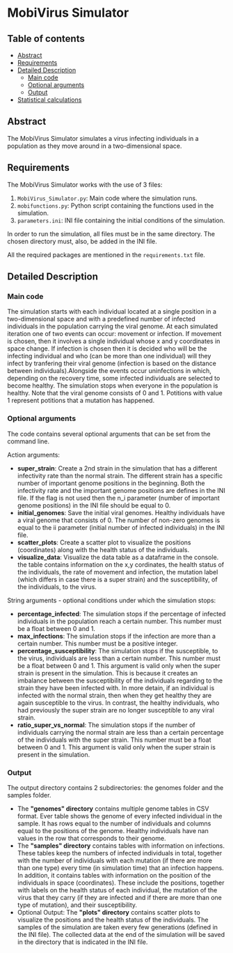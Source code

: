 # MobiVirus Simulator

## Table of contents

- [Abstract](#Abstract)
- [Requirements](#Requirements)
- [Detailed Description](#Detailed-Description)
  - [Main code](#Main-code)
  - [Optional arguments](#Optional-arguments)
  - [Output](#Output)
- [Statistical calculations](#Statistical-calculations)

## Abstract

The MobiVirus Simulator simulates a virus infecting individuals in a population as they move around in a two-dimensional space.

## Requirements

The MobiVirus Simulator works with the use of 3 files:

1. `MobiVirus_Simulator.py`: Main code where the simulation runs.
2. `mobifunctions.py`: Python script containing the functions used in the simulation.
3. `parameters.ini`: INI file containing the initial conditions of the simulation.

In order to run the simulation, all files must be in the same directory. The chosen directory must, also, be added in the INI file.

All the required packages are mentioned in the `requirements.txt` file.

## Detailed Description

### Main code

The simulation starts with each individual located at a single position in a two-dimensional space and with a predefined number of infected individuals in the population carrying the viral genome. At each simulated iteration one of two events can occur: movement or infection. If movement is chosen, then it involves a single individual whose x and y coordinates in space change. If infection is chosen then it is decided who will be the infecting individual and who (can be more than one individual) will they infect by tranfering their viral genome (infection is based on the distance between individuals).Alongside the events occur uninfections in which, depending on the recovery time, some infected individuals are selected to become healthy. The simulation stops when everyone in the population is healthy.
Note that the viral genome consists of 0 and 1. Potitions with value 1 represent potitions that a mutation has happened.

### Optional arguments

The code contains several optional arguments that can be set from the command line.

Action arguments:

- **super_strain**: Create a 2nd strain in the simulation that has a different infectivity rate than the normal strain. The different strain has a specific number of important genome positions in the beginning. Both the infectivity rate and the important genome positions are defines in the INI file.
  If the flag is not used then the n_i parameter (number of important genome positions) in the INI file should be equal to 0.
- **initial_genomes**: Save the initial viral genomes. Healthy individuals have a viral genome that consists of 0. The number of non-zero genomes is equal to the ii parameter (initial number of infected individuals) in the INI file.
- **scatter_plots**: Create a scatter plot to visualize the positions (coordinates) along with the health status of the individuals.
- **visualize_data**: Visualize the data table as a dataframe in the console. the table contains information on the x,y cordinates, the health status of the individuals, the rate of movement and infection, the mutation label (which differs in case there is a super strain) and the susceptibility, of the individuals, to the virus.

String arguments - optional conditions under which the simulation stops:

- **percentage_infected**: The simulation stops if the percentage of infected individuals in the population reach a certain number. This number must be a float between 0 and 1.
- **max_infections**: The simulation stops if the infection are more than a certain number. This number must be a positive integer.
- **percentage_susceptibility**: The simulation stops if the susceptible, to the virus, individuals are less than a certain number. This number must be a float between 0 and 1. This argument is valid only when the super strain is present in the simulation. This is because it creates an imbalance between the susceptibility of the individuals regarding to the strain they have been infected with. In more detain, if an individual is infected with the normal strain, then when they get healthy they are again susceptible to the virus. In contrast, the healthy individuals, who had previously the super strain are no longer susceptible to any viral strain.
- **ratio_super_vs_normal**: The simulation stops if the number of individuals carrying the normal strain are less than a certain percentage of the individuals with the super strain. This number must be a float between 0 and 1. This argument is valid only when the super strain is present in the simulation.

### Output

The output directory contains 2 subdirectories: the genomes folder and the samples folder.

- The **"genomes" directory** contains multiple genome tables in CSV format. Ever table shows the genome of every infected individual in the sample. It has rows equal to the number of individuals and columns equal to the positions of the genome. Healthy individuals have nan values in the row that corresponds to their genome.
- The **"samples" directory** contains tables with information on infections. These tables keep the numbers of infected individuals in total, together with the number of individuals with each mutation (if there are more than one type) every time (in simulation time) that an infection happens. In addition, it contains tables with information on the position of the individuals in space (coordinates). These include the positions, together with labels on the health status of each individual, the mutation of the virus that they carry (if they are infected and if there are more than one type of mutation), and their susceptibility.
- Optional Output: The **"plots" directory** contains scatter plots to visualize the positions and the health status of the individuals.
  The samples of the simulation are taken every few generations (defined in the INI file).
  The collected data at the end of the simulation will be saved in the directory that is indicated in the INI file.